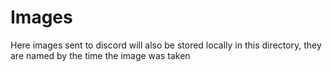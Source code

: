 # Images
Here images sent to discord will also be stored locally in this directory, they are named by the time the image was taken
